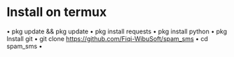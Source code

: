 # Install on termux 
• pkg update && pkg update 
• pkg install requests
• pkg install python 
• pkg Install git
• git clone https://github.com/Fiqi-WibuSoft/spam_sms
• cd spam_sms
•
